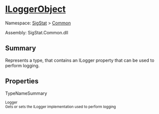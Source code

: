 # [ILoggerObject](./ILoggerObject.md)

Namespace: [SigStat]() > [Common](./README.md)

Assembly: SigStat.Common.dll

## Summary
Represents a type, that contains an ILogger property that can be used to perform logging.

## Properties

TypeNameSummary

<sub>Logger</sub><br><sub>Gets or sets the ILogger implementation used to perform logging</sub><br><br>



